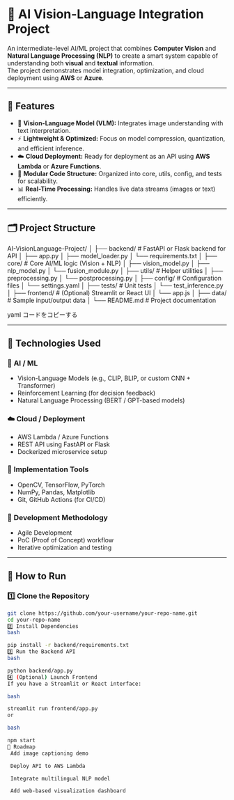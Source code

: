 # 🤖 AI Vision-Language Integration Project

An intermediate-level AI/ML project that combines **Computer Vision** and **Natural Language Processing (NLP)** to create a smart system capable of understanding both **visual** and **textual** information.  
The project demonstrates model integration, optimization, and cloud deployment using **AWS** or **Azure**.

---

## 🚀 Features
- 🧠 **Vision-Language Model (VLM):** Integrates image understanding with text interpretation.
- ⚡ **Lightweight & Optimized:** Focus on model compression, quantization, and efficient inference.
- ☁️ **Cloud Deployment:** Ready for deployment as an API using **AWS Lambda** or **Azure Functions**.
- 🧩 **Modular Code Structure:** Organized into core, utils, config, and tests for scalability.
- 📊 **Real-Time Processing:** Handles live data streams (images or text) efficiently.

---

## 🗂️ Project Structure

AI-VisionLanguage-Project/
│
├── backend/ # FastAPI or Flask backend for API
│ ├── app.py
│ ├── model_loader.py
│ └── requirements.txt
│
├── core/ # Core AI/ML logic (Vision + NLP)
│ ├── vision_model.py
│ ├── nlp_model.py
│ └── fusion_module.py
│
├── utils/ # Helper utilities
│ ├── preprocessing.py
│ └── postprocessing.py
│
├── config/ # Configuration files
│ └── settings.yaml
│
├── tests/ # Unit tests
│ └── test_inference.py
│
├── frontend/ # (Optional) Streamlit or React UI
│ └── app.js
│
├── data/ # Sample input/output data
│
└── README.md # Project documentation

yaml
コードをコピーする

---

## 🧰 Technologies Used

### 🧠 **AI / ML**
- Vision-Language Models (e.g., CLIP, BLIP, or custom CNN + Transformer)
- Reinforcement Learning (for decision feedback)
- Natural Language Processing (BERT / GPT-based models)

### ☁️ **Cloud / Deployment**
- AWS Lambda / Azure Functions
- REST API using FastAPI or Flask
- Dockerized microservice setup

### 🧩 **Implementation Tools**
- OpenCV, TensorFlow, PyTorch
- NumPy, Pandas, Matplotlib
- Git, GitHub Actions (for CI/CD)

### 🔧 **Development Methodology**
- Agile Development
- PoC (Proof of Concept) workflow
- Iterative optimization and testing

---

## 🧪 How to Run

### 1️⃣ Clone the Repository
```bash
git clone https://github.com/your-username/your-repo-name.git
cd your-repo-name
2️⃣ Install Dependencies
bash

pip install -r backend/requirements.txt
3️⃣ Run the Backend API
bash

python backend/app.py
4️⃣ (Optional) Launch Frontend
If you have a Streamlit or React interface:

bash

streamlit run frontend/app.py
or

bash

npm start
🧭 Roadmap
 Add image captioning demo

 Deploy API to AWS Lambda

 Integrate multilingual NLP model

 Add web-based visualization dashboard
